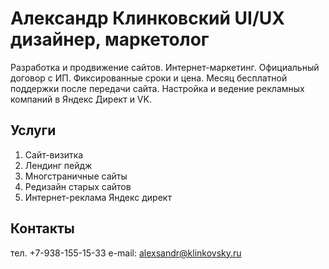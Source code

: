 # Александр Клинковский UI/UX дизайнер, маркетолог

Разработка и продвижение сайтов. Интернет-маркетинг. Официальный договор с ИП. Фиксированные сроки и цена. Месяц бесплатной поддержки после передачи сайта. Настройка и ведение рекламных компаний в Яндекс Директ и VK.

## Услуги

1. Сайт-визитка
2. Лендинг пейдж
3. Многстраничные сайты
4. Редизайн старых сайтов
5. Интернет-реклама Яндекс директ
   
## Контакты

тел. +7-938-155-15-33
e-mail: alexsandr@klinkovsky.ru

